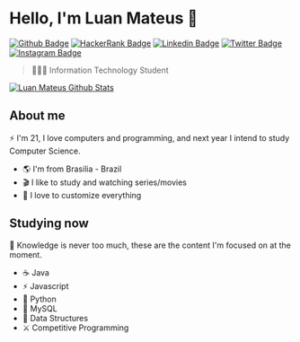 # Hello, I'm Luan Mateus 🐧

[![Github Badge](https://img.shields.io/badge/-Github-000?style=flat-square&logo=Github&logoColor=white&link=https://github.com/luanmateuz)](https://github.com/luanmateuz)
[![HackerRank Badge](https://img.shields.io/badge/-HackerRank-%234dc966?style=flat-square&logo=HackerRank&logoColor=white&link=https://www.hackerrank.com/luanmateuz)](https://www.hackerrank.com/luanmateuz)
[![Linkedin Badge](https://img.shields.io/badge/-LinkedIn-blue?style=flat-square&logo=Linkedin&logoColor=white&link=https://www.linkedin.com/in/luanmateuz/)](https://www.linkedin.com/in/luanmateuz/)
[![Twitter Badge](https://img.shields.io/badge/-Twitter-1ca0f1?style=flat-square&labelColor=1ca0f1&logo=twitter&logoColor=white&link=https://twitter.com/luanmateuz)](https://twitter.com/luanmateuz)
[![Instagram Badge](https://img.shields.io/badge/-Instagram-%23fb3958?style=flat-square&labelColor=%23fb3958&logo=instagram&logoColor=FFFFFF&link=https://www.instagram.com/luanmateuzz/)](https://www.instagram.com/luanmateuzz/)

>👨🏻‍💻 Information Technology Student

[![Luan Mateus Github Stats](https://github-readme-stats.vercel.app/api?username=luanmateuz&show_icons=true&theme=dark&bg_color=0d1117&hide_border=true&count_private=true)](https://github.com/luanmateuz)

## About me 

⚡️ I'm 21, I love computers and programming, and next year I intend to study Computer Science.


- 🌎 I'm from Brasilia - Brazil
- 🎬 I like to study and watching series/movies
- 💎 I love to customize everything

## Studying now

📝 Knowledge is never too much, these are the content I'm focused on at the moment.

- ☕️ Java
- ⚡️ Javascript
- 🐍 Python
- 🐬 MySQL
- 🎲 Data Structures
- ⚔️ Competitive Programming
